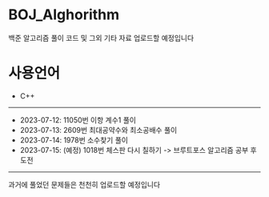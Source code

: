 # BOJ_Alghorithm
백준 알고리즘 풀이 코드 및 그외 기타 자료 업로드할 예정입니다

# 사용언어
- C++

---

- 2023-07-12: 11050번 이항 계수1 풀이
- 2023-07-13: 2609번 최대공약수와 최소공배수 풀이
- 2023-07-14: 1978번 소수찾기 풀이
- 2023-07-15: (예정) 1018번 체스판 다시 칠하기 -> 브루트포스 알고리즘 공부 후 도전

---

과거에 풀었던 문제들은 천천히 업로드할 예정입니다
